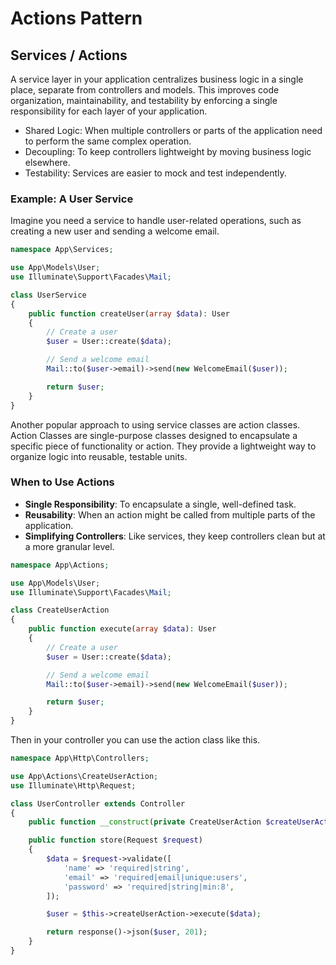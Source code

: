 # Actions Pattern

## Services / Actions

A service layer in your application centralizes business logic in a single place, separate from controllers and models.
This improves code organization, maintainability, and testability by enforcing a single responsibility for each layer of
your application.

- Shared Logic: When multiple controllers or parts of the application need to perform the same complex operation.
- Decoupling: To keep controllers lightweight by moving business logic elsewhere.
- Testability: Services are easier to mock and test independently.

### Example: A User Service

Imagine you need a service to handle user-related operations, such as creating a new user and sending a welcome email.

```php
namespace App\Services;

use App\Models\User;
use Illuminate\Support\Facades\Mail;

class UserService
{
    public function createUser(array $data): User
    {
        // Create a user
        $user = User::create($data);

        // Send a welcome email
        Mail::to($user->email)->send(new WelcomeEmail($user));

        return $user;
    }
}
```

Another popular approach to using service classes are action classes. Action Classes are single-purpose classes designed
to encapsulate a specific piece of functionality or action. They provide a lightweight way to organize logic into
reusable, testable units.

### When to Use Actions

- **Single Responsibility**: To encapsulate a single, well-defined task.
- **Reusability**: When an action might be called from multiple parts of the application.
- **Simplifying Controllers**: Like services, they keep controllers clean but at a more granular level.

```php
namespace App\Actions;

use App\Models\User;
use Illuminate\Support\Facades\Mail;

class CreateUserAction
{
    public function execute(array $data): User
    {
        // Create a user
        $user = User::create($data);

        // Send a welcome email
        Mail::to($user->email)->send(new WelcomeEmail($user));

        return $user;
    }
}
```

Then in your controller you can use the action class like this.

```php
namespace App\Http\Controllers;

use App\Actions\CreateUserAction;
use Illuminate\Http\Request;

class UserController extends Controller
{
    public function __construct(private CreateUserAction $createUserAction) {}

    public function store(Request $request)
    {
        $data = $request->validate([
            'name' => 'required|string',
            'email' => 'required|email|unique:users',
            'password' => 'required|string|min:8',
        ]);

        $user = $this->createUserAction->execute($data);

        return response()->json($user, 201);
    }
}
```
